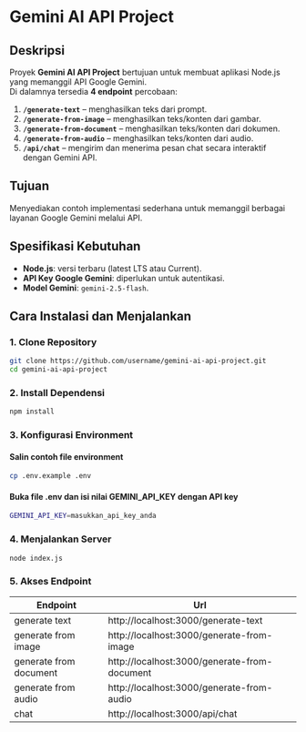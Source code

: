 # Gemini AI API Project

## Deskripsi
Proyek **Gemini AI API Project** bertujuan untuk membuat aplikasi Node.js yang memanggil
API Google Gemini.  
Di dalamnya tersedia **4 endpoint** percobaan:

1. **`/generate-text`** – menghasilkan teks dari prompt.
2. **`/generate-from-image`** – menghasilkan teks/konten dari gambar.
3. **`/generate-from-document`** – menghasilkan teks/konten dari dokumen.
4. **`/generate-from-audio`** – menghasilkan teks/konten dari audio.
5. **`/api/chat`** – mengirim dan menerima pesan chat secara interaktif dengan Gemini API.

## Tujuan
Menyediakan contoh implementasi sederhana untuk memanggil berbagai layanan
Google Gemini melalui API.

## Spesifikasi Kebutuhan
- **Node.js**: versi terbaru (latest LTS atau Current).
- **API Key Google Gemini**: diperlukan untuk autentikasi.
- **Model Gemini**: `gemini-2.5-flash`.

## Cara Instalasi dan Menjalankan

### 1. Clone Repository
```bash
git clone https://github.com/username/gemini-ai-api-project.git
cd gemini-ai-api-project
```

### 2. Install Dependensi
```bash
npm install
```

### 3. Konfigurasi Environment
#### Salin contoh file environment 
```bash
cp .env.example .env
```
#### Buka file .env dan isi nilai GEMINI_API_KEY dengan API key
```bash
GEMINI_API_KEY=masukkan_api_key_anda
```

### 4. Menjalankan Server
```bash
node index.js
```

### 5. Akses Endpoint
| Endpoint             | Url                                                                |
| ----------------- | ------------------------------------------------------------------ |
| generate text | http://localhost:3000/generate-text |
| generate from image | http://localhost:3000/generate-from-image |
| generate from document | http://localhost:3000/generate-from-document |
| generate from audio | http://localhost:3000/generate-from-audio |
| chat | http://localhost:3000/api/chat |